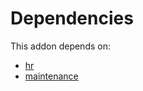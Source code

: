 # Dependencies

This addon depends on:

- [hr](../../odoo-bringout-oca-ocb-hr)
- [maintenance](../../odoo-bringout-oca-ocb-maintenance)
